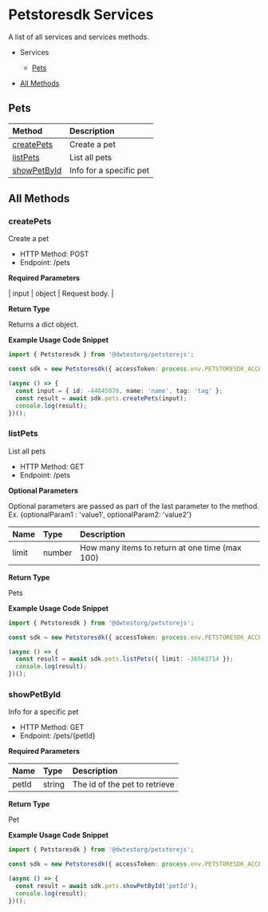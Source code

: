 # Petstoresdk Services

A list of all services and services methods.

- Services

  - [Pets](#pets)

- [All Methods](#all-methods)

## Pets

| Method                      | Description             |
| :-------------------------- | :---------------------- |
| [createPets](#createpets)   | Create a pet            |
| [listPets](#listpets)       | List all pets           |
| [showPetById](#showpetbyid) | Info for a specific pet |

## All Methods

### **createPets**

Create a pet

- HTTP Method: POST
- Endpoint: /pets

**Required Parameters**

| input | object | Request body. |

**Return Type**

Returns a dict object.

**Example Usage Code Snippet**

```Typescript
import { Petstoresdk } from '@dwtestorg/petstorejs';

const sdk = new Petstoresdk({ accessToken: process.env.PETSTORESDK_ACCESS_TOKEN });

(async () => {
  const input = { id: -44845070, name: 'name', tag: 'tag' };
  const result = await sdk.pets.createPets(input);
  console.log(result);
})();

```

### **listPets**

List all pets

- HTTP Method: GET
- Endpoint: /pets

**Optional Parameters**

Optional parameters are passed as part of the last parameter to the method. Ex. {optionalParam1 : 'value1', optionalParam2: 'value2'}

| Name  | Type   | Description                                    |
| :---- | :----- | :--------------------------------------------- |
| limit | number | How many items to return at one time (max 100) |

**Return Type**

Pets

**Example Usage Code Snippet**

```Typescript
import { Petstoresdk } from '@dwtestorg/petstorejs';

const sdk = new Petstoresdk({ accessToken: process.env.PETSTORESDK_ACCESS_TOKEN });

(async () => {
  const result = await sdk.pets.listPets({ limit: -36563714 });
  console.log(result);
})();

```

### **showPetById**

Info for a specific pet

- HTTP Method: GET
- Endpoint: /pets/{petId}

**Required Parameters**

| Name  | Type   | Description                   |
| :---- | :----- | :---------------------------- |
| petId | string | The id of the pet to retrieve |

**Return Type**

Pet

**Example Usage Code Snippet**

```Typescript
import { Petstoresdk } from '@dwtestorg/petstorejs';

const sdk = new Petstoresdk({ accessToken: process.env.PETSTORESDK_ACCESS_TOKEN });

(async () => {
  const result = await sdk.pets.showPetById('petId');
  console.log(result);
})();

```
